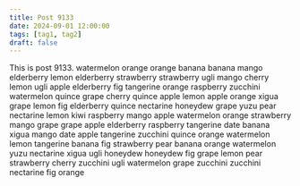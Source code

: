 ```yaml
---
title: Post 9133
date: 2024-09-01 12:00:00
tags: [tag1, tag2]
draft: false
---
```

This is post 9133.
watermelon
orange
orange
banana
banana
mango
elderberry
lemon
elderberry
strawberry
strawberry
ugli
mango
cherry
lemon
ugli
apple
elderberry
fig
tangerine
orange
raspberry
zucchini
watermelon
quince
grape
cherry
quince
apple
lemon
apple
orange
xigua
grape
lemon
fig
elderberry
quince
nectarine
honeydew
grape
yuzu
pear
nectarine
lemon
kiwi
raspberry
mango
apple
watermelon
orange
strawberry
mango
grape
grape
apple
elderberry
raspberry
tangerine
date
banana
xigua
mango
date
apple
tangerine
zucchini
quince
orange
watermelon
lemon
tangerine
banana
fig
strawberry
pear
banana
orange
watermelon
yuzu
nectarine
xigua
ugli
honeydew
honeydew
fig
grape
lemon
pear
strawberry
cherry
zucchini
ugli
watermelon
grape
zucchini
zucchini
nectarine
fig
orange
